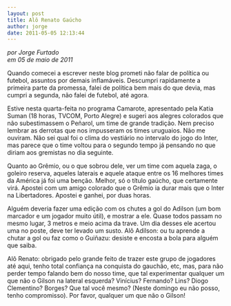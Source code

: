 ```yaml
---
layout: post
title: Alô Renato Gaúcho
author: jorge
date: 2011-05-05 12:13:44
---
```

*por Jorge Furtado*\
*em 05 de maio de 2011*

Quando comecei a escrever neste blog prometi não falar de política ou futebol, assuntos por demais inflamáveis. Descumpri rapidamente a primeira parte da promessa, falei de política bem mais do que devia, mas cumpri a segunda, não falei de futebol, até agora.

Estive nesta quarta-feita no programa Camarote, apresentado pela Katia Suman (18 horas, TVCOM, Porto Alegre) e sugeri aos alegres colorados que não subestimassem o Peñarol, um time de grande tradição. Nem preciso lembrar as derrotas que nos impusseram os times uruguaios. Não me ouviram. Não sei qual foi o clima do vestiário no intervalo do jogo do Inter, mas parece que o time voltou para o segundo tempo já pensando no que diriam aos gremistas no dia seguinte.

Quanto ao Grêmio, ou o que sobrou dele, ver um time com aquela zaga, o goleiro reserva, aqueles laterais e aquele ataque entre os 16 melhores times da América já foi uma benção. Melhor, só o título gaúcho, que certamente virá. Apostei com um amigo colorado que o Grêmio ia durar mais que o Inter na Libertadores. Apostei e ganhei, por duas horas.

Alguém deveria fazer uma edição com os chutes a gol do Adilson (um bom marcador e um jogador muito útil), e mostrar a ele. Quase todos passam no mesmo lugar, 3 metros e meio acima da trave. Um dia desses ele acertou uma no poste, deve ter levado um susto. Alô Adilson: ou tu aprende a chutar a gol ou faz como o Guiñazu: desiste e encosta a bola para alguém que saiba.

Alô Renato: obrigado pelo grande feito de trazer este grupo de jogadores até aqui, tenho total confiança na conquista do gauchão, etc, mas, para não perder tempo falando bem do nosso time, que tal experimentar qualquer um que não o Gilson na lateral esquerda? Vinícius? Fernando? Lins? Diogo Clementino? Borges? Que tal você mesmo? (Neste domingo eu não posso, tenho compromisso). Por favor, qualquer um que não o Gilson!